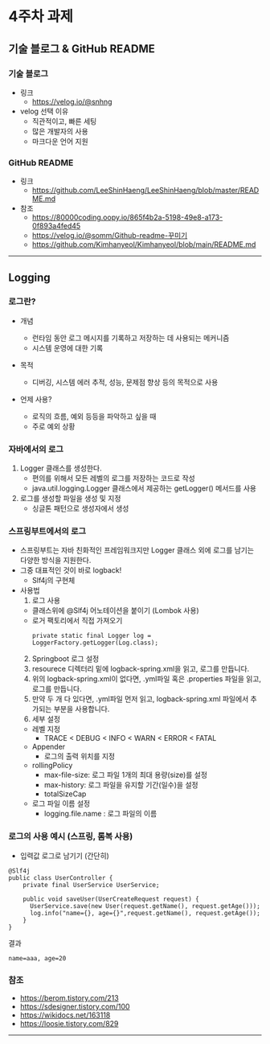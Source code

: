 # 4주차 과제

## 기술 블로그 & GitHub README

### 기술 블로그

- 링크
    - https://velog.io/@snhng
- velog 선택 이유
    - 직관적이고, 빠른 세팅
    - 많은 개발자의 사용
    - 마크다운 언어 지원

### GitHub README

- 링크
    - https://github.com/LeeShinHaeng/LeeShinHaeng/blob/master/README.md
- 참조
    - https://80000coding.oopy.io/865f4b2a-5198-49e8-a173-0f893a4fed45
    - https://velog.io/@somm/Github-readme-꾸미기
    - https://github.com/Kimhanyeol/Kimhanyeol/blob/main/README.md

---

## Logging

### 로그란?

- 개념
  - 런타임 동안 로그 메시지를 기록하고 저장하는 데 사용되는 메커니즘
  - 시스템 운영에 대한 기록

- 목적
  - 디버깅, 시스템 에러 추적, 성능, 문제점 향상 등의 목적으로 사용

- 언제 사용?
  - 로직의 흐름, 예외 등등을 파악하고 싶을 때
  - 주로 예외 상황


### 자바에서의 로그

1. Logger 클래스를 생성한다.
   - 편의를 위해서 모든 레벨의 로그를 저장하는 코드로 작성
   - java.util.logging.Logger 클래스에서 제공하는 getLogger() 메서드를 사용
2. 로그를 생성할 파일을 생성 및 지정
   - 싱글톤 패턴으로 생성자에서 생성
    

### 스프링부트에서의 로그

- 스프링부트는 자바 친화적인 프레임워크지만 Logger 클래스 외에 로그를 남기는 다양한 방식을 지원한다.
- 그중 대표적인 것이 바로 logback!
  - Slf4j의 구현체
- 사용법
  1. 로그 사용
    - 클래스위에 @Slf4j 어노테이션을 붙이기 (Lombok 사용)   
    - 로거 팩토리에서 직접 가져오기
        ```
        private static final Logger log = LoggerFactory.getLogger(Log.class);
  2. Springboot 로그 설정
    1. resourece 디렉터리 밑에 logback-spring.xml을 읽고, 로그를 만듭니다. 
    2. 위의 logback-spring.xml이 없다면, .yml파일 혹은 .properties 파일을 읽고, 로그를 만듭니다. 
    3. 만약 두 개 다 있다면, .yml파일 먼저 읽고, logback-spring.xml 파일에서 추가되는 부분을 사용합니다. 
  3. 세부 설정
    - 레벨 지정
      - TRACE  <  DEBUG  <  INFO  <  WARN  <  ERROR  <  FATAL
    - Appender 
      - 로그의 출력 위치를 지정
    - rollingPolicy
      - max-file-size: 로그 파일 1개의 최대 용량(size)를 설정
      - max-history: 로그 파일을 유지할 기간(일수)을 설정
      - totalSizeCap
    - 로그 파일 이름 설정
      - logging.file.name : 로그 파일의 이름



### 로그의 사용 예시 (스프링, 롬복 사용)

- 입력값 로그로 남기기 (간단히)
```
@Slf4j
public class UserController {
    private final UserService UserService;

    public void saveUser(UserCreateRequest request) {
      UserService.save(new User(request.getName(), request.getAge()));
      log.info("name={}, age={}",request.getName(), request.getAge());
    }
}
```
결과
```
name=aaa, age=20
```

### 참조
- https://berom.tistory.com/213
- https://sdesigner.tistory.com/100
- https://wikidocs.net/163118
- https://loosie.tistory.com/829


---